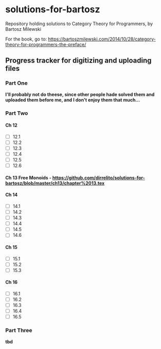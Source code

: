 # solutions-for-bartosz
Repository holding solutions to Category Theory for Programmers, by Bartosz Milewski

For the book, go to: https://bartoszmilewski.com/2014/10/28/category-theory-for-programmers-the-preface/

## Progress tracker for digitizing and uploading files

### Part One

**I'll probably not do theese, since other people hade solved them and uploaded them before me, and I don't enjoy them that much...**

### Part Two
#### Ch 12
 - [ ] 12.1
 - [ ] 12.2
 - [ ] 12.3
 - [ ] 12.4
 - [ ] 12.5
 - [ ] 12.6
#### Ch 13 Free Monoids - https://github.com/dirrelito/solutions-for-bartosz/blob/master/ch13/chapter%2013.tex
#### Ch 14
 - [ ] 14.1
 - [ ] 14.2
 - [ ] 14.3
 - [ ] 14.4
 - [ ] 14.5
 - [ ] 14.6
#### Ch 15 
 - [ ] 15.1
 - [ ] 15.2
 - [ ] 15.3
 #### Ch 16
 - [ ] 16.1
 - [ ] 16.2
 - [ ] 16.3
 - [ ] 16.4
 - [ ] 16.5
 
### Part Three

**tbd**
